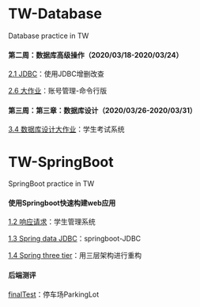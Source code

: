 # TW-Database
Database practice in TW

#### 第二周：数据库高级操作（2020/03/18-2020/03/24）
[2.1 JDBC](https://github.com/whisperrrr/TW-Database/tree/2-1JDBC)：使用JDBC增删改查

[2.6 大作业](https://github.com/whisperrrr/TW-Database/tree/2-6homework)：账号管理-命令行版

#### 第三周：第三章：数据库设计（2020/03/26-2020/03/31）
[3.4 数据库设计大作业](https://github.com/whisperrrr/TW-Database/tree/3-4databaseDesign)：学生考试系统

# TW-SpringBoot
SpringBoot practice in TW

#### 使用Springboot快速构建web应用
[1.2 响应请求](https://github.com/whisperrrr/TW-Database/tree/springboot-response)：学生管理系统

[1.3 Spring data JDBC](https://github.com/whisperrrr/TW-Database/tree/springboot-JDBC)：springboot-JDBC

[1.4 Spring three tier](https://github.com/whisperrrr/TW-Database/tree/springboot-three-tier)：用三层架构进行重构


#### 后端测评
[finalTest](https://github.com/whisperrrr/TW-Database/tree/finalTest)：停车场ParkingLot
